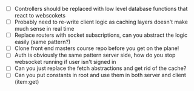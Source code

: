 - [ ] Controllers should be replaced with low level database functions that react to webscokets
- [ ] Probably need to re-write client logic as caching layers doesn't make much sense in real time
- [ ] Replace routers with socket subscriptions, can you abstract the logic easily (same pattern?)
- [ ] Clone front end masters course repo before you get on the plane!
- [ ] Auth is obviously the same pattern server side, how do you stop websocket running if user isn't signed in
- [ ] Can you just replace the fetch abstractions and get rid of the cache?
- [ ] Can you put constants in root and use them in both server and client (item:get)
